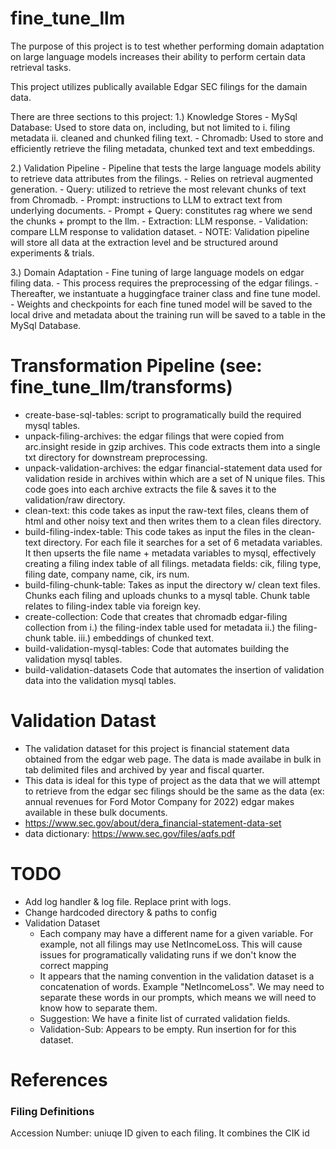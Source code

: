 # fine_tune_llm

The purpose of this project is to test whether performing domain
adaptation on large language models increases their ability to perform certain
data retrieval tasks.

This project utilizes publically available Edgar SEC filings for the damain
data.

There are three sections to this project:
1.) Knowledge Stores
    - MySql Database: Used to store data on, including, but not limited to
        i. filing metadata
        ii. cleaned and chunked filing text.
    - Chromadb: Used to store and efficiently retrieve the filing metadata,
        chunked text and text embeddings.

2.) Validation Pipeline
    - Pipeline that tests the large language models ability to retrieve
        data attributes from the filings.
    - Relies on retrieval augmented generation.
    - Query: utilized to retrieve the most relevant chunks of text from
        Chromadb.
    - Prompt: instructions to LLM to extract text from underlying documents.
    - Prompt + Query: constitutes rag where we send the chunks + prompt to the
        llm.
    - Extraction: LLM response.
    - Validation: compare LLM response to validation dataset.
    - NOTE:  Validation pipeline will store all data at the extraction level
        and be structured around experiments & trials.

3.) Domain Adaptation
    - Fine tuning of large language models on edgar filing data.
    - This process requires the preprocessing of the edgar filings.
    - Thereafter, we instantuate a huggingface trainer class and fine tune
        model.
    - Weights and checkpoints for each fine tuned model will be saved to
        the local drive and metadata about the training run will be saved to
        a table in the MySql Database.

# Transformation Pipeline (see: fine_tune_llm/transforms)
- create-base-sql-tables:
    script to programatically build the required mysql tables.
- unpack-filing-archives:
    the edgar filings that were copied from arc.insight
    reside in gzip archives.  This code extracts them into a single txt
    directory for downstream preprocessing.
- unpack-validation-archives:
    the edgar financial-statement data used for validation reside in archives
    within which are a set of N unique files.  This code goes into each archive
    extracts the file & saves it to the validation/raw directory.
- clean-text: this code takes as input the raw-text files, cleans them of
    html and other noisy text and then writes them to a clean files directory.
- build-filing-index-table:
    This code takes as input the files in the clean-text directory.
    For each file it searches for a set of 6 metadata variables.
    It then upserts the file name + metadata variables to mysql, effectively
    creating a filing index table of all filings.
    metadata fields: cik, filing type, filing date, company name, cik, irs num.
- build-filing-chunk-table:
    Takes as input the directory w/ clean text files.
    Chunks each filing and uploads chunks to a mysql table.
    Chunk table relates to filing-index table via foreign key.
- create-collection:
    Code that creates that chromadb edgar-filing collection from
    i.) the filing-index table used for metadata
    ii.) the filing-chunk table.
    iii.) embeddings of chunked text.
- build-validation-mysql-tables:
    Code that automates building the validation mysql tables.
- build-validation-datasets
    Code that automates the insertion of validation data into the validation
    mysql tables. 

# Validation Datast
- The validation dataset for this project is financial statement data obtained
    from the edgar web page.  The data is made availabe in bulk in tab delimited
    files and archived by year and fiscal quarter.
- This data is ideal for this type of project as the data that we will attempt
    to retrieve from the edgar sec filings should be the same as the
    data (ex: annual revenues for Ford Motor Company for 2022) edgar makes
    available in these bulk documents.
- https://www.sec.gov/about/dera_financial-statement-data-set
- data dictionary: https://www.sec.gov/files/aqfs.pdf

# TODO
- Add log handler & log file.  Replace print with logs.
- Change hardcoded directory & paths to config
- Validation Dataset
    - Each company may have a different name for a given variable.
        For example, not all filings may use NetIncomeLoss.  This will cause
        issues for programatically validating runs if we don't know the correct
        mapping
    - It appears that the naming convention in the validation dataset is a
    concatenation of words.  Example "NetIncomeLoss".  We may need to separate
    these words in our prompts, which means we will need to know how to separate
    them.
    - Suggestion: We have a finite list of currated validation fields.
    - Validation-Sub: Appears to be empty.  Run insertion for for this dataset.

# References

### Filing Definitions
Accession Number: uniuqe ID given to each filing.
    It combines the CIK id


